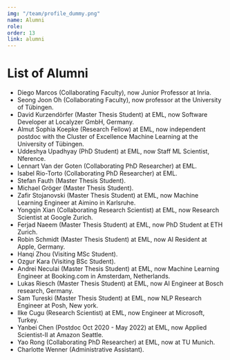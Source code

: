```yaml
---
img: "/team/profile_dummy.png"
name: Alumni
role:
order: 13
link: alumni
---
```


# List of Alumni

* Diego Marcos (Collaborating Faculty),  now Junior Professor at Inria.
* Seong Joon Oh  (Collaborating Faculty), now professor at the University of Tübingen.
* David Kurzendörfer (Master Thesis Student) at EML, now Software Developer at Localyzer GmbH, Germany.
* Almut Sophia Koepke (Research Fellow) at EML, now independent postdoc with the Cluster of Excellence Machine Learning at the University of Tübingen.
* Uddeshya Upadhyay (PhD Student) at EML, now Staff ML Scientist, Nference.
* Lennart Van der Goten (Collaborating PhD Researcher) at EML.
* Isabel Rio-Torto (Collaborating PhD Researcher) at EML.
* Stefan Fauth (Master Thesis Student).
* Michael Gröger (Master Thesis Student).
* Zafir Stojanovski (Master Thesis Student) at EML, now Machine Learning Engineer at Aimino in Karlsruhe.
* Yongqin Xian (Collaborating Research Scientist) at EML, now Research Scientist at Google Zurich.
* Ferjad Naeem (Master Thesis Student) at EML, now PhD Student at ETH Zurich.
* Robin Schmidt (Master Thesis Student) at EML, now AI Resident at Apple, Germany.
* Hanqi Zhou (Visiting MSc Student).
* Ozgur Kara (Visiting BSc Student).
* Andrei Neculai (Master Thesis Student) at EML, now Machine Learning Engineer at Booking.com in Amsterdam, Netherlands.
* Lukas Riesch (Master Thesis Student) at EML, now AI Engineer at Bosch research, Germany.
* Sam Tureski (Master Thesis Student) at EML, now NLP Research Engineer at Posh, New york.
* Ilke Cugu (Research Scientist) at EML, now Engineer at Microsoft, Turkey.
* Yanbei Chen (Postdoc Oct 2020 - May 2022) at EML, now Applied Scientist-II at Amazon Seattle.
* Yao Rong (Collaborating PhD Researcher) at EML, now at TU Munich.
* Charlotte Wenner (Administrative Assistant).
